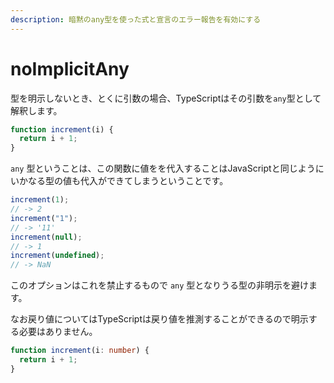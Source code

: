```yaml
---
description: 暗黙のany型を使った式と宣言のエラー報告を有効にする
---
```


# noImplicitAny

型を明示しないとき、とくに引数の場合、TypeScriptはその引数を`any`型として解釈します。

```typescript
function increment(i) {
  return i + 1;
}
```

`any` 型ということは、この関数に値をを代入することはJavaScriptと同じようにいかなる型の値も代入ができてしまうということです。

```typescript
increment(1);
// -> 2
increment("1");
// -> '11'
increment(null);
// -> 1
increment(undefined);
// -> NaN
```

このオプションはこれを禁止するもので `any` 型となりうる型の非明示を避けます。

なお戻り値についてはTypeScriptは戻り値を推測することができるので明示する必要はありません。

```typescript
function increment(i: number) {
  return i + 1;
}
```

